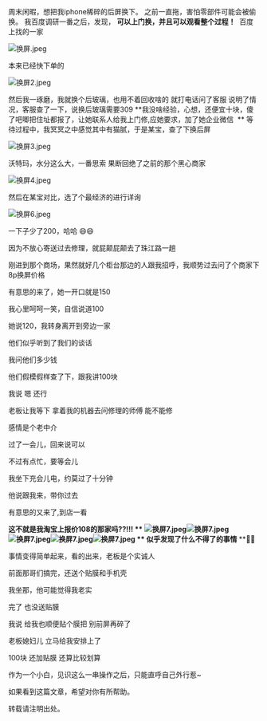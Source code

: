 周末闲暇，想把我iphone稀碎的后屏换下。
之前一直拖，害怕零部件可能会被偷换。
我百度调研一番之后，发现， **可以上门换，并且可以观看整个过程！** 
百度上找的一家

![换屏.jpeg](https://cdn.nlark.com/yuque/0/2020/jpeg/1512483/1591435894287-49e33d3f-f719-41c8-8ca2-98eea515f2c3.jpeg#align=left&display=inline&height=480&originHeight=1920&originWidth=1080&size=147765&status=done&style=none&width=270)

本来已经快下单的

![换屏2.jpeg](https://cdn.nlark.com/yuque/0/2020/jpeg/1512483/1591436015069-8f9f6d78-865c-424a-8136-857c0e9e4947.jpeg#align=left&display=inline&height=480&originHeight=1920&originWidth=1080&size=137236&status=done&style=none&width=270)

然后我一琢磨，我就换个后玻璃，也用不着回收啥的
就打电话问了客服
说明了情况，客服查了一下，说换后玻璃需要309
**我没啥经验，心想，还便宜十块，傻了吧唧把住址都报了，让她联系人给我上门修,应她要求，加了她企业微信  **
等待过程中，我冥冥之中感觉其中有猫腻，于是某宝，查了下换后屏

![换屏3.jpeg](https://cdn.nlark.com/yuque/0/2020/jpeg/1512483/1591436532922-cd90c6a9-be44-46ae-b764-b71068505eff.jpeg#align=left&display=inline&height=480&originHeight=1920&originWidth=1080&size=249374&status=done&style=none&width=270)

沃特玛，水分这么大，一番思索
果断回绝了之前的那个黑心商家

![换屏4.jpeg](https://cdn.nlark.com/yuque/0/2020/jpeg/1512483/1591436711001-152739be-14d7-4459-a54f-97aebb37a7d9.jpeg#align=left&display=inline&height=480&originHeight=1920&originWidth=1080&size=171864&status=done&style=none&width=270)

然后在某宝对比，选了个最经济的进行详询

![换屏6.jpeg](https://cdn.nlark.com/yuque/0/2020/jpeg/1512483/1591436906596-eb4f7b8b-c615-4575-96ae-8a3c8f8db1ec.jpeg#align=left&display=inline&height=480&originHeight=1920&originWidth=1080&size=114830&status=done&style=none&width=270)

一下子少了200，哈哈 :smile::smile:

因为不放心寄送过去修理，就屁颠屁颠去了珠江路一趟

刚进到那个商场，果然就好几个柜台那边的人跟我招呼，我顺势过去问了个商家下8p换屏价格

有意思的来了，她一开口就是150

我心里呵呵一笑，自信说道100

她说120，我转身离开到旁边一家

他们似乎听到了我们的谈话

我问他们多少钱

他们假模假样查了下，跟我讲100块

我说 嗯 还行

老板让我等下 拿着我的机器去问修理的师傅 能不能修

感情是个老中介

过了一会儿，回来说可以

不过有点忙，要等会儿

我坐下充会儿电，约莫过了十分钟

他说跟我来，带你过去

有意思的又来了,到店一看

**这不就是我淘宝上报价108的那家吗??!!! **
**![换屏7.jpeg](https://cdn.nlark.com/yuque/0/2020/jpeg/1512483/1591437745984-9f787717-4546-4a43-b51c-f23d10181818.jpeg#align=left&display=inline&height=48&originHeight=48&originWidth=48&size=1632&status=done&style=none&width=48)![换屏7.jpeg](https://cdn.nlark.com/yuque/0/2020/jpeg/1512483/1591437745984-9f787717-4546-4a43-b51c-f23d10181818.jpeg#align=left&display=inline&height=48&originHeight=48&originWidth=48&size=1632&status=done&style=none&width=48)![换屏7.jpeg](https://cdn.nlark.com/yuque/0/2020/jpeg/1512483/1591437745984-9f787717-4546-4a43-b51c-f23d10181818.jpeg#align=left&display=inline&height=48&originHeight=48&originWidth=48&size=1632&status=done&style=none&width=48)![换屏7.jpeg](https://cdn.nlark.com/yuque/0/2020/jpeg/1512483/1591437745984-9f787717-4546-4a43-b51c-f23d10181818.jpeg#align=left&display=inline&height=48&originHeight=48&originWidth=48&size=1632&status=done&style=none&width=48)![换屏7.jpeg](https://cdn.nlark.com/yuque/0/2020/jpeg/1512483/1591437745984-9f787717-4546-4a43-b51c-f23d10181818.jpeg#align=left&display=inline&height=48&originHeight=48&originWidth=48&size=1632&status=done&style=none&width=48)**
**
似乎发现了什么不得了的事情** **:dog::dog:

事情变得简单起来，看的出来，老板是个实诚人

前面那哥们搞完，还送个贴膜和手机壳

我坐那，他可能觉得我老实

完了 也没送贴膜 

我说 给我也顺便贴个膜把 别前屏再碎了

老板媳妇儿 立马给我安排上了

100块 还加贴膜 还算比较划算

作为一个小白，见识这么一串操作之后，只能直呼自己外行惹~

如果看到这篇文章，希望对你有所帮助。

转载请注明出处。











